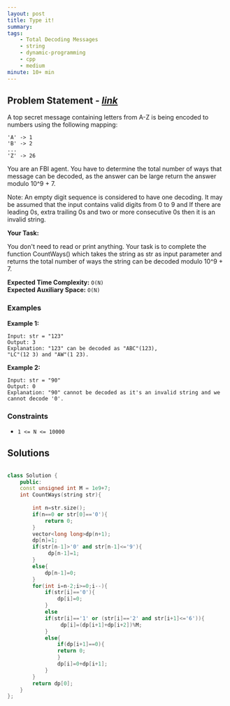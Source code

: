 ```yaml
---
layout: post
title: Type it!                       
summary:
tags:
    - Total Decoding Messages
    - string
    - dynamic-programming
    - cpp
    - medium
minute: 10+ min
---
```


## Problem Statement - [*link*](https://practice.geeksforgeeks.org/problems/total-decoding-messages1235/1)  

A top secret message containing letters from A-Z is being encoded to numbers using the following mapping:

```
'A' -> 1
'B' -> 2
...
'Z' -> 26
```

You are an FBI agent. You have to determine the total number of ways that message can be decoded, as the answer can be large return the answer modulo 10^9 + 7.

Note: An empty digit sequence is considered to have one decoding. It may be assumed that the input contains valid digits from 0 to 9 and If there are leading 0s, extra trailing 0s and two or more consecutive 0s then it is an invalid string.
 

**Your Task:** 

You don't need to read or print anything. Your task is to complete the function CountWays() which takes the string as str as input parameter and returns the total number of ways the string can be decoded modulo 10^9 + 7.



**Expected Time Complexity:** `O(N)`              
**Expected Auxiliary Space:** `O(N)` 



### Examples

**Example 1:**   
```
Input: str = "123"
Output: 3
Explanation: "123" can be decoded as "ABC"(123),
"LC"(12 3) and "AW"(1 23).
```

**Example 2:**   
```
Input: str = "90"
Output: 0
Explanation: "90" cannot be decoded as it's an invalid string and we cannot decode '0'.
```

### Constraints

+ `1 <= N <= 10000`

## Solutions

```cpp

class Solution {
	public:
    const unsigned int M = 1e9+7;
    int CountWays(string str){
        
        int n=str.size();
        if(n==0 or str[0]=='0'){
            return 0;
        }
        vector<long long>dp(n+1);
        dp[n]=1;
        if(str[n-1]>'0' and str[n-1]<='9'){
             dp[n-1]=1;
        }
        else{
            dp[n-1]=0;
        }
        for(int i=n-2;i>=0;i--){
            if(str[i]=='0'){
                dp[i]=0;
            }
            else
            if(str[i]=='1' or (str[i]=='2' and str[i+1]<='6')){
                 dp[i]=(dp[i+1]+dp[i+2])%M;
            }
            else{
                if(dp[i+1]==0){
                return 0;
                }
                dp[i]=0+dp[i+1];
            }
        }
        return dp[0];
    }
};

```

